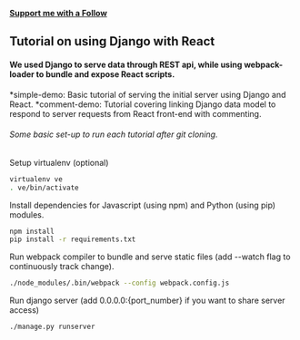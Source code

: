 [**Support me with a Follow**](https://github.com/shunpochang/followers)
## Tutorial on using Django with React
#### We used Django to serve data through REST api, while using webpack-loader to bundle and expose React scripts.
*simple-demo: Basic tutorial of serving the initial server using Django and React.
*comment-demo: Tutorial covering linking Django data model to respond to server requests from React front-end with commenting.

###### Some basic set-up to run each tutorial after git cloning.

Setup virtualenv (optional)
```bash
virtualenv ve
. ve/bin/activate
```

Install dependencies for Javascript (using npm) and Python (using pip) modules.
```bash
npm install
pip install -r requirements.txt
```

Run webpack compiler to bundle and serve static files (add --watch flag to continuously track change).
```bash
./node_modules/.bin/webpack --config webpack.config.js
```

Run django server (add 0.0.0.0:{port_number} if you want to share server access)
```bash
./manage.py runserver
```
